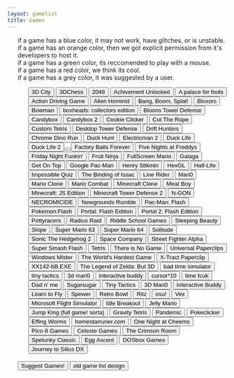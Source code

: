 ```yaml
---
layout: gamelist
title: Games
---
```

<p align="center">
<div class="row">
    <div class="col"></div>
    <div class="col text-start">
        <ul>
            <div id="rows">
<p>if a game has a blue color, it may not work, have glitches, or is unstable. <br>
if a game has an orange color, then we got explicit permission from it's developers to host it.<br>
if a game has a green color, its reccomended to play with a mouse. <br>
if a game has a red color, we think its cool. <br>
if a game has a grey color, it was suggested by a user.</p>
<ul id="games">
<button onclick="window.location.href='3d.city/'">3D City</button>
            <button onclick="window.location.href='3Dchess/'">3DChess</button>
            <button onclick="window.location.href='2048/'">2048</button>
            <button onclick="window.location.href='achievement_unlocked/'">Achivement Unlocked</button>
            <button onclick="window.location.href='a palace for fools/'">A palace for fools</button>
            <button onclick="window.location.href='adg/'">Action Driving Game</button>
            <button onclick="window.location.href='alienhominid/'">Alien Hominid</button>
            <button onclick="window.location.href='bbs/'">Bang, Boom, Splat!</button>
            <button onclick="window.location.href='bloxors/'">Bloxors</button>
            <button onclick="window.location.href='bowman/'">Bowman</button>
            <button class="colusr" onclick="window.location.href='boxhead/'">boxheads: collectors edition</button>
            <button onclick="window.location.href='btd/'">Bloons Tower Defense</button>
            <!--club penguin was actual doodoo-->
            <button onclick="window.location.href='candybox/'">Candybox</button>
            <button onclick="window.location.href='candybox2/'">Candybox 2</button>
            <button onclick="window.location.href='cookieclicker/'">Cookie Clicker</button>
            <button class="expmos" onclick="window.location.href='ctr/'">Cut The Rope</button>
            <button onclick="window.location.href='custom-tetris/'">Custom Tetris</button>
            <button onclick="window.location.href='desktoptd/'">Desktop Tower Defense</button>
            <button class="exp" onclick="window.location.href='drifthunters/'">Drift Hunters</button>
            <button onclick="window.location.href='dino/'">Chrome Dino Run</button>
            <button onclick="window.location.href='duckhunt/'">Duck Hunt</button>
            <button onclick="window.location.href='electricman2/'">Electricman 2</button>
            <button class="exp" onclick="window.location.href='DuckLife/'">Duck Life</button>
            <button onclick="window.location.href='duckhunt/'">Duck Life 2<button>
            <button onclick="window.location.href='fbf/'">Factory Balls Forever</button>
            <button onclick="window.location.href='fnaf/'">Five Nights at Freddys</button>
            <button class="exp" onclick="window.location.href='fnf/'">Friday Night Funkin&#39;</button>
            <button onclick="window.location.href='FruitNinja/'">Fruit Ninja</button>
            <button onclick="window.location.href='fullscreenmario/'">FullScreen Mario</button>
            <button onclick="window.location.href='galaga/'">Galaga</button>
            <!--gd was just a garbage flash port. we can find a better one, im sure-->
            <button onclick="window.location.href='getontop/'">Get On Top</button>
            <button onclick="window.location.href='gpacman/'">Google Pac-Man</button>
            <button class="exp" onclick="window.location.href='henrystikmin/'">Henry Stikmin</button>
            <button class="exp" onclick="window.location.href='HexGL/'">HexGL</button>
            <button class="expmos" onclick="window.location.href='hl/'">Half-Life</button>
            <button onclick="window.location.href='iq/'">Impossible Quiz</button>
            <button class="exp" onclick="window.location.href='issac/'">The Binding of Issac</button>
            <button class="mos" onclick="window.location.href='linerider/'">Line Rider</button>
            <button class="mos" onclick="window.location.href='mari0/'">Mari0</button>
            <button onclick="window.location.href='marioclone/'">Mario Clone</button>
            <button onclick="window.location.href='mariocombat/'">Mario Combat</button>
            <!--portable mc only works on windows barely, and even still most schools have completely switched to chromebooks. it was also a redirect, which isnt good.-->
            <button class="exp" onclick="window.location.href='mcclone1/'">Minecraft Clone</button>
            <button class="col" onclick="window.location.href='meatboy/'">Meat Boy</button>
            <!--minecraft flash edition is no longer listed (bc it sucks) but it still has to be deleted-->
            <button onclick="window.location.href='minecraftjs/'">Minecraft: JS Edition</button>
            <!--minesweeper is already on google, literally no reason to play it here-->
            <button onclick="window.location.href='mtd2/'">Minecraft Tower Defense 2</button>
            <button class="colusr" onclick="window.location.href='ngon/'">N-GON</button>
            <button class="exc" onclick="window.location.href='necromicide/'">NECROMICIDE</button>
            <button class="col" onclick="window.location.href='ngr/'">Newgrounds Rumble</button>
            <button onclick="window.location.href='pacman/'">Pac-Man: Flash</button>
            <button onclick="window.location.href='pokemon/'">Pokemon:Flash</button>
            <!--even if people play pong its very few and is honestly just low hanging fruit. also ai garb-->
            <button onclick="window.location.href='portalflash/'">Portal: Flash Edition</button>
            <button onclick="window.location.href='portal2flash/'">Portal 2: Flash Edition</button>
            <button class="exp" onclick="window.location.href='pottyracers/'">Pottyracers</button>
            <button onclick="window.location.href='radius-raid/'">Radius Raid</button>
            <button onclick="window.location.href='RiddleSchool/'">Riddle School Games</button>
            <!--we have bad time simulator, no point in having this-->
            <button onclick="window.location.href='sleeping-beauty/'">Sleeping Beauty</button>
            <button class="usr" onclick="window.location.href='slope/'">Slope</button>
            <button onclick="window.location.href='sm63/'">Super Mario 63</button>
            <button onclick="window.location.href='sm64/'">Super Mario 64</button>
            <button onclick="window.location.href='solitude/'">Solitude</button>
            <button onclick="window.location.href='sonic2/'">Sonic The Hedgehog 2</button>
            <button onclick="window.location.href='SpaceCompany/'">Space Company</button>
            <button onclick="window.location.href='streetfighter/'">Street Fighter Alpha</button>
            <button onclick="window.location.href='super-smash-flash/'">Super Smash Flash</button>
            <button class="colusr" onclick="window.location.href='tetris/'">Tetris</button>
            <button class="exp" onclick="window.location.href='thereisnogame/'">There is No Game</button>
            <button class="col" onclick="window.location.href='universal-paperclips/'">Universal Paperclips</button>
            <button onclick="window.location.href='winmister/'">Windows Mister</button>
            <button onclick="window.location.href='WorldHardestGame/'">The World&#39;s Hardest Game</button>
            <button onclick="window.location.href='xtractpaperclip/'">X-Tract Paperclip</button>
            <button onclick="window.location.href='xx142-b2exe/'">XX142-bB.EXE</button>
            <button onclick="window.location.href='zelda3d/'">The Legend of Zelda: But 3D</button>
            <button onclick="window.location.href='badtimesim/'">bad time simulator</button>
            <button onclick="window.location.href='tinytactics/'">tiny tactics</button>
            <button onclick="window.location.href='3dmari0/'">3d mari0</button>
            <button class="col" onclick="window.location.href='interactivebuddy/'">interactive buddy</button>
            <button class="colmos" onclick="window.location.href='cursor10/'">cursor*10</button>
            <button class="exp" onclick="window.location.href='timefcuk/'">time fcuk</button>
                <!--please dont change this again, this is the name of the game-->
            <button class="usr" onclick="window.location.href='dadnme/'">Dad n' me</button>
            <button class="exp" onclick="window.location.href='sugarsugar/'">Sugarsugar</button>
            <button onclick="window.location.href='tinytactics/'">Tiny Tactics</button>
            <button onclick="window.location.href='3dmari0/'">3D Mari0</button>
            <button onclick="window.location.href='interactivebuddy/'">Interactive Buddy</button>
            <button class="exp" onclick="window.location.href='learntofly/'">Learn to Fly</button>
            <button class="exp" onclick="window.location.href='spewer/'">Spewer</button>
            <button onclick="window.location.href='retro-bowl/'">Retro Bowl</button>
            <button onclick="window.location.href='ritz/'">Ritz</button>
            <button class="exp" onclick="window.location.href='osu/'">osu!</button>
            <button onclick="window.location.href='vex/'">Vex</button>
            <button onclick="window.location.href='microsoft-flight-simulator/'">Microsoft Flight Simulator</button>
            <button onclick="window.location.href='idlebreakout/'">Idle Breakout</button>
            <button onclick="window.location.href='jellymario/'">Jelly Mario</button>
            <button class="col" onclick="window.location.href='Jump-King/'">Jump King (full game! sorta)</button>
            <button onclick="window.location.href='gravitytetris/'">Gravity Tetris</button>
            <button onclick="window.location.href='pandemic/'">Pandemic</button>
            <button onclick="window.location.href='pokeclicker/'">Pokeclicker</button>
            <button onclick="window.location.href='effingworms/'">Effing Worms</button>
            <button onclick="window.location.href='homestarrunner/'">homestarruner.com</button>
            <button onclick="window.location.href='onac/'">One Night at Cheems</button>
            <!--blueballs cool adventure was made in scratch. it deserved to go tbh-->
            <button onclick="window.location.href='pico8/'">Pico-8 Games</button>
            <button class="col" onclick="window.location.href='celeste/'">Celeste Games</button>
            <button onclick="window.location.href='crimson/'">The Crimson Room</button>
            <button class="colusr" onclick="window.location.href='spelunky/'">Spelunky Classic</button>
            <button class="excmos" onclick="window.location.href='egg_ascent/'">Egg Ascent</button>
            <button onclick="window.location.href='/emulators/dosboxgames/'">DOSbox Games</button>
            <button class="exp" onclick="window.location.href='journey-to-silius-dx/'">Journey to Silius DX</button>
                </ul>

</div>
            <br>
            <button onclick="window.location.href='https://forum.mesacomplex.tk/game-suggestions-o35trixv">Suggest Games!</button>
                      <button onclick="window.location.href='indexold.html'">old game list design</button>
        </ul>
    </div>
    <div class="col"></div>
</div>
</p>
